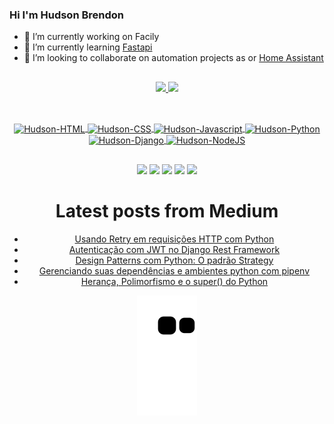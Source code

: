### Hi I'm Hudson Brendon
- 🔭 I’m currently working on Facily
- 🌱 I’m currently learning [Fastapi](https://fastapi.tiangolo.com/)
- 👯 I’m looking to collaborate on automation projects as or [Home Assistant](https://www.home-assistant.io/)

##

<div align="center">
  <a href="https://github.com/hudsonbrendon">
  <img height="180em" src="https://github-readme-stats.vercel.app/api?username=hudsonbrendon&show_icons=true&include_all_commits=true&count_private=true"/>
  <img height="180em" src="https://github-readme-stats.vercel.app/api/top-langs/?username=hudsonbrendon&layout=compact&langs_count=10"/>
</div>
  
##
  
<div align="center"><br>
  <img align="center" alt="Hudson-HTML" src="https://img.shields.io/badge/HTML5-E34F26?style=for-the-badge&logo=html5&logoColor=white">
  <img align="center" alt="Hudson-CSS" src="https://img.shields.io/badge/CSS3-1572B6?style=for-the-badge&logo=css3&logoColor=white">
  <img align="center" alt="Hudson-Javascript" src="https://img.shields.io/badge/JavaScript-F7DF1E?style=for-the-badge&logo=javascript&logoColor=black">
  <img align="center" alt="Hudson-Python" src="https://img.shields.io/badge/Python-3776AB?style=for-the-badge&logo=python&logoColor=white">
  <img align="center" alt="Hudson-Django" src="https://img.shields.io/badge/Django-092E20?style=for-the-badge&logo=django&logoColor=white">
  <img align="center" alt="Hudson-NodeJS" src="https://img.shields.io/badge/Node.js-43853D?style=for-the-badge&logo=node.js&logoColor=white">
  </div>
 
##
  
<div align="center">
 <a href = "mailto:contato.hudsonbrendon@gmail.com"><img src="https://img.shields.io/badge/-Gmail-%23333?style=for-the-badge&logo=gmail&logoColor=white" target="_blank"></a>
 <a href="https://medium.com/@hudsonbrendon" target="_blank"><img src="https://img.shields.io/badge/Medium-12100E?style=for-the-badge&logo=medium&logoColor=white" target="_blank"></a>
 <a href="https://www.linkedin.com/in/hudsonbrendon/" target="_blank"><img src="https://img.shields.io/badge/-LinkedIn-%230077B5?style=for-the-badge&logo=linkedin&logoColor=white" target="_blank"></a>
 <a href="https://twitter.com/hudsonbrendon" target="_blank"><img src="https://img.shields.io/badge/Twitter-1DA1F2?style=for-the-badge&logo=twitter&logoColor=white" target="_blank"></a>
 <a href="https://instagram.com/99hud" target="_blank"><img src="https://img.shields.io/badge/-Instagram-%23E4405F?style=for-the-badge&logo=instagram&logoColor=white" target="_blank"></a>
    
# Latest posts from Medium

<!-- Medium:START -->
- [Usando Retry em requisições HTTP com Python](https://medium.com/@hudsonbrendon/usando-retry-em-requisi%C3%A7%C3%B5es-http-com-python-d393f5461a62?source=rss-19afda1573d0------2)
- [Autenticação com JWT no Django Rest Framework](https://medium.com/@hudsonbrendon/autentica%C3%A7%C3%A3o-com-jwt-no-django-rest-framework-45626936c276?source=rss-19afda1573d0------2)
- [Design Patterns com Python: O padrão Strategy](https://medium.com/@hudsonbrendon/design-patterns-com-python-o-padr%C3%A3o-strategy-3cc56f96c05c?source=rss-19afda1573d0------2)
- [Gerenciando suas dependências e ambientes python com pipenv](https://medium.com/@hudsonbrendon/gerenciando-suas-depend%C3%AAncias-e-ambientes-python-com-pipenv-9e5413513fa6?source=rss-19afda1573d0------2)
- [Herança, Polimorfismo e o super&lpar;&rpar; do Python](https://medium.com/@hudsonbrendon/entendendo-o-super-do-python-da17ee8d26ca?source=rss-19afda1573d0------2)
<!-- Medium:END -->

  
  ![Snake animation](https://github.com/hudsonbrendon/hudsonbrendon/blob/output/github-contribution-grid-snake.svg)
 
</div>
